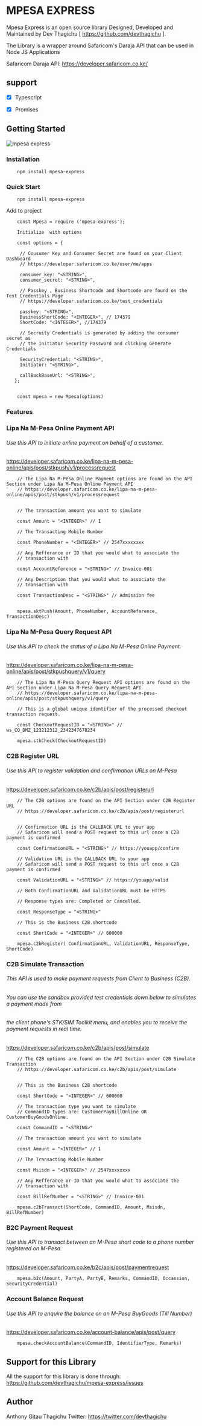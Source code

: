  # MPESA EXPRESS
 
 Mpesa Express is an open source library Designed, Developed and Maintained by Dev Thagichu [ https://github.com/devthagichu ].
 
 The Library is a wrapper around Safaricom's Daraja API that can be used in Node JS Applications
 
 Safaricom Daraja API: https://developer.safaricom.co.ke/
 
 
 ## support
 
 - [x] Typescript
 - [x] Promises
 
 
 
 ## Getting Started
![mpesa express](nodejs.png)


### Installation 

        npm install mpesa-express



### Quick Start

        npm install mpesa-express  

Add to project

        const Mpesa = require ('mpesa-express');

        Initialize  with options
 
        const options = {

         // Cousumer Key and Consumer Secret are found on your Client Dashboard
         // https://developer.safaricom.co.ke/user/me/apps

         consumer_key: "<STRING>",
         consumer_secret: "<STRING>",

         // Passkey , Business Shortcode and Shortcode are found on the Test Credentials Page
         // https://developer.safaricom.co.ke/test_credentials

         passkey: "<STRING>",
         BusinessShortCode: "<INTEGER>", // 174379
         ShortCode: "<INTEGER>", //174379

         // Secruity Credentials is generated by adding the consumer secret as 
         // the Initiator Security Password and clicking Generate Credentials
         
         SecurityCredential: "<STRING>",
         Initiator: "<STRING>",
         
         callBackBaseUrl: "<STRING>",
       };
 
    
        const mpesa = new Mpesa(options)



### Features

###   Lipa Na M-Pesa Online Payment API
###### Use this API to initiate online payment on behalf of a customer.
https://developer.safaricom.co.ke/lipa-na-m-pesa-online/apis/post/stkpush/v1/processrequest

        
        // The Lipa Na M-Pesa Online Payment options are found on the API Section under Lipa Na M-Pesa Online Payment API
        // https://developer.safaricom.co.ke/lipa-na-m-pesa-online/apis/post/stkpush/v1/processrequest


        // The transaction amount you want to simulate 
        
        const Amount = "<INTEGER>" // 1

        // The Transacting Mobile Number
        
        const PhoneNumber = "<INTEGER>" // 2547xxxxxxxx

        // Any Refferance or ID that you would what to associate the 
        // transaction with
        
        const AccountReference = "<STRING>" // Invoice-001

        // Any Description that you would what to associate the 
        // transaction with
        
        const TransactionDesc = "<STRING>" // Admission fee

        
        mpesa.sktPush(Amount, PhoneNumber, AccountReference, TransactionDesc) 

### Lipa Na M-Pesa Query Request API
###### Use this API to check the status of a Lipa Na M-Pesa Online Payment.
https://developer.safaricom.co.ke/lipa-na-m-pesa-online/apis/post/stkpushquery/v1/query

        // The Lipa Na M-Pesa Query Request API options are found on the API Section under Lipa Na M-Pesa Query Request API
        // https://developer.safaricom.co.ke/lipa-na-m-pesa-online/apis/post/stkpushquery/v1/query

        // This is a global unique identifier of the processed checkout transaction request.
        
        const CheckoutRequestID = "<STRING>" // ws_CO_DMZ_123212312_2342347678234

        mpesa.stkCheck(CheckoutRequestID)

### C2B Register URL
 ###### Use this API to register validation and confirmation URLs on M-Pesa 
 https://developer.safaricom.co.ke/c2b/apis/post/registerurl

        // The C2B options are found on the API Section under C2B Register URL 
        // https://developer.safaricom.co.ke/c2b/apis/post/registerurl


        // Confirmation URL is the CALLBACK URL to your app
        // Safaricom will send a POST request to this url once a C2B payment is confirmed
        
        const ConfirmationURL = "<STRING>" // https://youapp/confirm

        // Validation URL is the CALLBACK URL to your app
        // Safaricom will send a POST request to this url once a C2B payment is confirmed
        
        const ValidationURL = "<STRING>" // https://youapp/valid

        // Both ConfirmationURL and ValidationURL must be HTTPS

        // Response types are: Completed or Cancelled.
        
        const ResponseType = "<STRING>"

        // This is the Business C2B shortcode
        
        const ShortCode = "<INTEGER>" // 600000
        
        mpesa.c2bRegister( ConfirmationURL, ValidationURL, ResponseType, ShortCode)

### C2B Simulate Transaction
###### This API is used to make payment requests from Client to Business (C2B). 
###### You can use the sandbox provided test credentials down below to simulates a payment made from 
###### the client phone's STK/SIM Toolkit menu, and enables you to receive the payment requests in real time.
https://developer.safaricom.co.ke/c2b/apis/post/simulate

        // The C2B options are found on the API Section under C2B Simulate Transaction
        // https://developer.safaricom.co.ke/c2b/apis/post/simulate


        // This is the Business C2B shortcode
        
        const ShortCode = "<INTEGER>" // 600000

        // The transaction type you want to simulate
        // CommandID types are: CustomerPayBillOnline OR CustomerBuyGoodsOnline.
        
        const CommandID = "<STRING>"

        // The transaction amount you want to simulate 
        
        const Amount = "<INTEGER>" // 1

        // The Transacting Mobile Number
        
        const Msisdn = "<INTEGER>" // 2547xxxxxxxx

        // Any Refferance or ID that you would what to associate the 
        // transaction with
        
        const BillRefNumber = "<STRING>" // Invoice-001
        
        mpesa.c2bTransact(ShortCode, CommandID, Amount, Msisdn, BillRefNumber)

### B2C Payment Request
###### Use this API to transact between an M-Pesa short code to a phone number registered on M-Pesa.
https://developer.safaricom.co.ke/b2c/apis/post/paymentrequest

        mpesa.b2c(Amount, PartyA, PartyB, Remarks, CommandID, Occassion, SecurityCredential)

### Account Balance Request
###### Use this API to enquire the balance on an M-Pesa BuyGoods (Till Number)
https://developer.safaricom.co.ke/account-balance/apis/post/query

        mpesa.checkAccountBalance(CommandID, IdentifierType, Remarks)
        
## Support for this Library

All the support for this library is done through: https://github.com/devthagichu/mpesa-express/issues


## Author
Anthony Gitau Thagichu
Twitter: https://twitter.com/devthagichu


